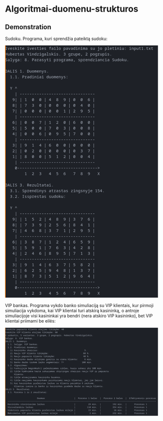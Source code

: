 # Algoritmai-duomenu-strukturos

## Demonstration
Sudoku.
Programa, kuri sprendžia pateiktą sudoku:

![Sudoku](demonstration/Sudoku.png)

VIP bankas.
Programa vykdo banko simuliaciją su VIP klientais, kur pirmoji simuliacija vykdoma, kai VIP klientai turi atskirą kasininką, o antroje simuliacijoje visi kasininkai yra bendri (nera atskiro VIP kasininko), bet VIP klientai priimami be eilės:

![VIP bankas](demonstration/VIP_bankas.png)
